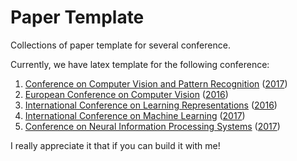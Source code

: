 # Paper Template
Collections of paper template for several conference.

Currently, we have latex template for the following conference:
1. [Conference on Computer Vision and Pattern Recognition](CVPR) ([2017](NIPS/nips_2017))
2. [European Conference on Computer Vision](ECCV) ([2016](ECCV/eccv_2016))
3. [International Conference on Learning Representations](ICLR) ([2016](ICLR/iclr_2016))
4. [International Conference on Machine Learning](ICML) ([2017](ICML/icml_2017))
5. [Conference on Neural Information Processing Systems](NIPS) ([2017](NIPS/nips_2017))

I really appreciate it that if you can build it with me!
